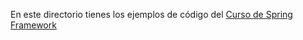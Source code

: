 En este directorio tienes los ejemplos de código del [Curso de Spring Framework](https://chuidiang.org/index.php?title=Categor%C3%ADa:Curso_Spring_Framework)
